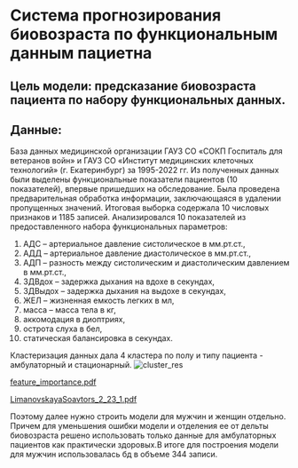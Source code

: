 # Система прогнозирования биовозраста по функциональным данным пациетна
## Цель модели: предсказание биовозраста пациента по набору функциональных данных. 
## Данные: 
База данных медицинской организации ГАУЗ СО «СОКП Госпиталь для ветеранов войн» и ГАУЗ СО
«Институт медицинских клеточных технологий» (г. Екатеринбург) за 1995-2022 гг. Из полученных данных были выделены функциональные показатели пациентов (10 показателей), впервые пришедших на обследование. Была проведена предварительная обработка информации, заключающаяся в удалении пропущенных значений. Итоговая выборка содержала 10 числовых признаков и 1185 записей.
Анализировался 10 показателей из предоставленного набора функциональных параметров:
1. АДС – артериальное давление систолическое в мм.рт.ст.,
2. АДД – артериальное давление диастолическое в мм.рт.ст.,
3. АДП – разность между систолическим и диастолическим давлением в мм.рт.ст.,
4. ЗДВдох – задержка дыхания на вдохе в секундах,
5. ЗДВыдох – задержка дыхания на выдохе в секундах,
6. ЖЕЛ – жизненная емкость легких в мл,
7. масса – масса тела в кг,
8. аккомодация в диоптриях,
9. острота слуха в бел,
10. статическая балансировка в секундах.

Кластеризация данных дала 4 кластера по полу и типу пациента - амбулаторный и стационарный. 
![cluster_res](https://github.com/OksanaLimanovskaya/Otus/assets/135599630/9f5bf323-4a27-432e-8944-f13ec1eab2e8)

[feature_importance.pdf](https://github.com/OksanaLimanovskaya/Otus/files/12840521/feature_importance.pdf)

[LimanovskayaSoavtors_2_23_1.pdf](https://github.com/OksanaLimanovskaya/Otus/files/12840523/LimanovskayaSoavtors_2_23_1.pdf)



Поэтому далее нужно строить модели для мужчин и женщин отдельно. Причем для уменьшения ошибки модели и отделения ее от дельты биовозраста решено использовать только данные для амбулаторных пациентов как практически здоровых.В итоге для построения модели для мужчин использовалась бд в объеме 344 записи.
